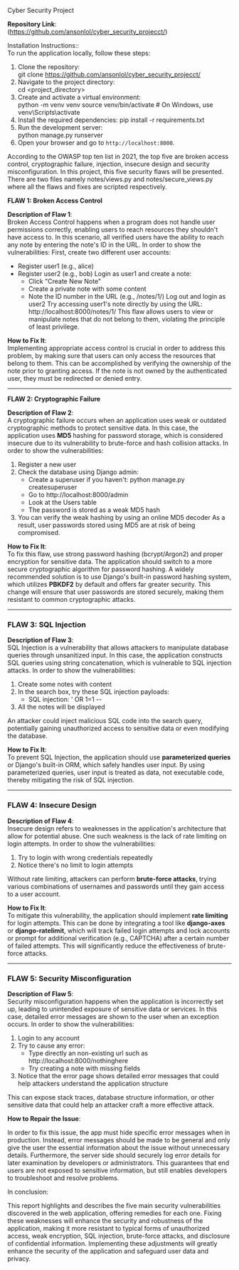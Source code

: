 Cyber Security Project

**Repository Link**:  
(https://github.com/ansonlol/cyber_security_projecct/)

Installation Instructions::  
To run the application locally, follow these steps:
1. Clone the repository:  
git clone https://github.com/ansonlol/cyber_security_projecct/
2. Navigate to the project directory:  
cd <project_directory>
3. Create and activate a virtual environment:    
python -m venv venv
source venv/bin/activate  # On Windows, use venv\Scripts\activate
4. Install the required dependencies: 
   pip install -r requirements.txt
5. Run the development server:  
   python manage.py runserver
6. Open your browser and go to `http://localhost:8000`.

According to the OWASP top ten list in 2021, the top five are broken access control, cryptographic failure, injection, insecure design and security misconfiguration. In this project, this five security flaws will be presented. There are two files namely notes/views.py and notes/secure_views.py where all the flaws and fixes are scripted respectively. 

**FLAW 1: Broken Access Control**

**Description of Flaw 1**:  
Broken Access Control happens when a program does not handle user permissions correctly, enabling users to reach resources they shouldn't have access to. In this scenario, all verified users have the ability to reach any note by entering the note's ID in the URL.
In order to show the vulnerabilities: 
First, create two different user accounts:
- Register user1 (e.g., alice)
- Register user2 (e.g., bob)
Login as user1 and create a note:
  - Click "Create New Note"
  - Create a private note with some content
  - Note the ID number in the URL (e.g., /notes/1/)
 Log out and login as user2
  Try accessing user1's note directly by using the URL: http://localhost:8000/notes/1/
This flaw allows users to view or manipulate notes that do not belong to them, violating the principle of least privilege.

**How to Fix It**:  
Implementing appropriate access control is crucial in order to address this problem, by making sure that users can only access the resources that belong to them. This can be accomplished by verifying the ownership of the note prior to granting access. If the note is not owned by the authenticated user, they must be redirected or denied entry.

---
 **FLAW 2: Cryptographic Failure**

**Description of Flaw 2**:  
A cryptographic failure occurs when an application uses weak or outdated cryptographic methods to protect sensitive data. In this case, the application uses **MD5** hashing for password storage, which is considered insecure due to its vulnerability to brute-force and hash collision attacks. 
In order to show the vulnerabilities: 
1. Register a new user
2. Check the database using Django admin:
   - Create a superuser if you haven't:
     python manage.py createsuperuser
   - Go to http://localhost:8000/admin
   - Look at the Users table
   - The password is stored as a weak MD5 hash
3. You can verify the weak hashing by using an online MD5 decoder
As a result, user passwords stored using MD5 are at risk of being compromised.

**How to Fix It**:  
To fix this flaw, use strong password hashing (bcrypt/Argon2) and proper encryption for sensitive data. The application should switch to a more secure cryptographic algorithm for password hashing. A widely recommended solution is to use Django's built-in password hashing system, which utilizes **PBKDF2** by default and offers far greater security. This change will ensure that user passwords are stored securely, making them resistant to common cryptographic attacks.

---

### **FLAW 3: SQL Injection**

**Description of Flaw 3**:  
SQL Injection is a vulnerability that allows attackers to manipulate database queries through unsanitized input. In this case, the application constructs SQL queries using string concatenation, which is vulnerable to SQL injection attacks. 
In order to show the vulnerabilities: 
1. Create some notes with content
2. In the search box, try these SQL injection payloads:
   - SQL injection: ' OR 1=1 --
3. All the notes will be displayed

An attacker could inject malicious SQL code into the search query, potentially gaining unauthorized access to sensitive data or even modifying the database.

**How to Fix It**:  
To prevent SQL Injection, the application should use **parameterized queries** or Django's built-in ORM, which safely handles user input. By using parameterized queries, user input is treated as data, not executable code, thereby mitigating the risk of SQL injection.

---

### **FLAW 4: Insecure Design**

**Description of Flaw 4**:  
Insecure design refers to weaknesses in the application's architecture that allow for potential abuse. One such weakness is the lack of rate limiting on login attempts. 
In order to show the vulnerabilities: 
1. Try to login with wrong credentials repeatedly
2. Notice there's no limit to login attempts

Without rate limiting, attackers can perform **brute-force attacks**, trying various combinations of usernames and passwords until they gain access to a user account.

**How to Fix It**:  
To mitigate this vulnerability, the application should implement **rate limiting** for login attempts. This can be done by integrating a tool like **django-axes** or **django-ratelimit**, which will track failed login attempts and lock accounts or prompt for additional verification (e.g., CAPTCHA) after a certain number of failed attempts. This will significantly reduce the effectiveness of brute-force attacks.

---

### **FLAW 5: Security Misconfiguration**

**Description of Flaw 5**:  
Security misconfiguration happens when the application is incorrectly set up, leading to unintended exposure of sensitive data or services. In this case, detailed error messages are shown to the user when an exception occurs. 
In order to show the vulnerabilities: 
1. Login to any account
2. Try to cause any error:
   - Type directly an non-existing url such as http://localhost:8000/nothinghere
   - Try creating a note with missing fields
3. Notice that the error page shows detailed error messages that could help attackers understand the application structure

This can expose stack traces, database structure information, or other sensitive data that could help an attacker craft a more effective attack.

**How to Repair the Issue**: 

In order to fix this issue, the app must hide specific error messages when in production. Instead, error messages should be made to be general and only give the user the essential information about the issue without unnecessary details. Furthermore, the server side should securely log error details for later examination by developers or administrators. This guarantees that end users are not exposed to sensitive information, but still enables developers to troubleshoot and resolve problems. 

In conclusion: 

This report highlights and describes the five main security vulnerabilities discovered in the web application, offering remedies for each one. Fixing these weaknesses will enhance the security and robustness of the application, making it more resistant to typical forms of unauthorized access, weak encryption, SQL injection, brute-force attacks, and disclosure of confidential information. Implementing these adjustments will greatly enhance the security of the application and safeguard user data and privacy. 




